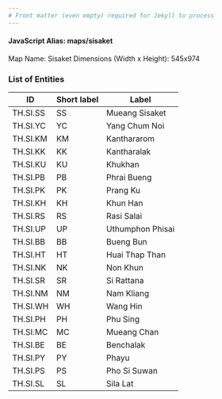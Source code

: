```yaml
---
# Front matter (even empty) required for Jekyll to process
---
```


#### JavaScript Alias: maps/sisaket

Map Name: Sisaket
Dimensions (Width x Height): 545x974

### List of Entities

| ID       | Short label | Label            |
| -------- | ----------- | ---------------- |
| TH.SI.SS | SS          | Mueang Sisaket   |
| TH.SI.YC | YC          | Yang Chum Noi    |
| TH.SI.KM | KM          | Kanthararom      |
| TH.SI.KK | KK          | Kantharalak      |
| TH.SI.KU | KU          | Khukhan          |
| TH.SI.PB | PB          | Phrai Bueng      |
| TH.SI.PK | PK          | Prang Ku         |
| TH.SI.KH | KH          | Khun Han         |
| TH.SI.RS | RS          | Rasi Salai       |
| TH.SI.UP | UP          | Uthumphon Phisai |
| TH.SI.BB | BB          | Bueng Bun        |
| TH.SI.HT | HT          | Huai Thap Than   |
| TH.SI.NK | NK          | Non Khun         |
| TH.SI.SR | SR          | Si Rattana       |
| TH.SI.NM | NM          | Nam Kliang       |
| TH.SI.WH | WH          | Wang Hin         |
| TH.SI.PH | PH          | Phu Sing         |
| TH.SI.MC | MC          | Mueang Chan      |
| TH.SI.BE | BE          | Benchalak        |
| TH.SI.PY | PY          | Phayu            |
| TH.SI.PS | PS          | Pho Si Suwan     |
| TH.SI.SL | SL          | Sila Lat         |
